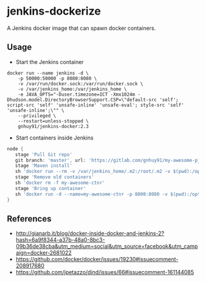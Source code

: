 # jenkins-dockerize
A Jenkins docker image that can spawn docker containers.

## Usage
- Start the Jenkins container
```console
docker run --name jenkins -d \
    -p 50000:50000 -p 8080:8080 \
    -v /var/run/docker.sock:/var/run/docker.sock \
    -v /var/jenkins_home:/var/jenkins_home \
    -e JAVA_OPTS="-Duser.timezone=ICT -Xmx1024m -Dhudson.model.DirectoryBrowserSupport.CSP=\"default-src 'self'; script-src 'self' 'unsafe-inline' 'unsafe-eval'; style-src 'self' 'unsafe-inline';\"" \
    --privileged \
    --restart=unless-stopped \
    gnhuy91/jenkins-docker:2.3
```

- Start containers inside Jenkins
```groovy
node {
   stage 'Pull Git repo'
   git branch: 'master', url: 'https://gitlab.com/gnhuy91/my-awesome-pj.git'
   stage 'Maven install'
   sh 'docker run --rm -v /var/jenkins_home/.m2:/root/.m2 -v $(pwd):/opt maven:3.3.9-jdk-8 bash -c "cd /opt && mvn clean install -DskipITs"'
   stage 'Remove old containers'
   sh 'docker rm -f my-awesome-ctnr'
   stage 'Bring up container'
   sh 'docker run -d --name=my-awesome-ctnr -p 8000:8080 -v $(pwd):/opt java:8 bash -c "ls /opt/my-awesome-pj/target/my-awesome-pj-*.jar | xargs java -jar"'
}

```

## References
- http://gianarb.it/blog/docker-inside-docker-and-jenkins-2?hash=6a9f8344-a37b-48a0-8bc3-09b36de38cba&utm_medium=social&utm_source=facebook&utm_campaign=docker-2681022
- https://github.com/docker/docker/issues/19230#issuecomment-208917680
- https://github.com/jpetazzo/dind/issues/66#issuecomment-161144085
